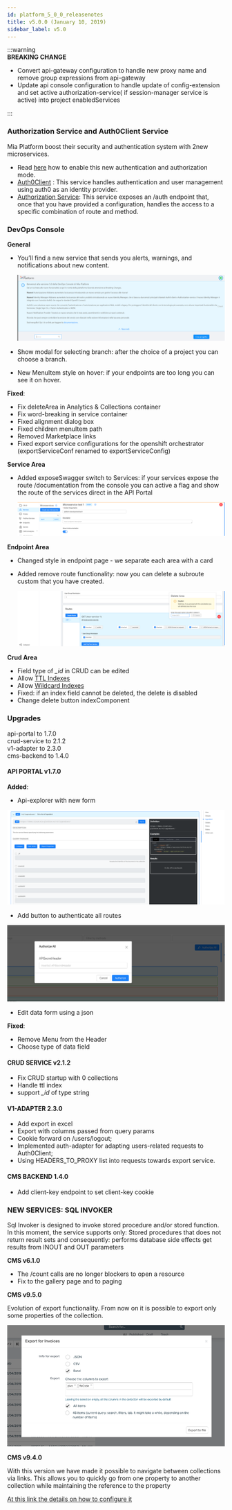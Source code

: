 ```yaml
---
id: platform_5_0_0_releasenotes
title: v5.0.0 (January 10, 2019)
sidebar_label: v5.0
---
```

:::warning  
**BREAKING CHANGE**

* Convert api-gateway configuration to handle new proxy name and remove group expressions from api-gateway
* Update api console configuration to handle update of config-extension and set active authorization-service( if session-manager service is active) into project enabledServices

:::

### Authorization Service and Auth0Client Service

Mia Platform boost their security and authentication system with 2new microservices.

* Read [here](https://docs.mia-platform.eu/development_suite/api-console/api-design/how_to_enable_auth0/) how to enable this new authentication and authorization mode.
* [Auth0Client](https://docs.mia-platform.eu/runtime_suite/auth0-client/how_to_use/) : This service handles authentication and user management using auth0 as an identity provider.  
* [Authorization Service](https://docs.mia-platform.eu/runtime_suite/authorization-service/how_to_use/): This service exposes an /auth endpoint that, once that you have provided a configuration, handles the access to a specific combination of route and method.  

### DevOps Console

**General**

* You’ll find a new service that sends you alerts, warnings, and notifications about new content.

  ![](img/example-notification.png)

* Show modal for selecting branch: after the choice of a project you can choose a branch.
* New MenuItem style on hover: if your endpoints are too long you can see it on hover.

**Fixed**:

* Fix deleteArea in Analytics & Collections container  
* Fix word-breaking in service container  
* Fixed alignment dialog box  
* Fixed children menuItem path  
* Removed Marketplace links
* Fixed export service configurations for the openshift orchestrator (exportServiceConf renamed to exportServiceConfig)

**Service Area**

* Added exposeSwagger switch to Services: if your services expose the route /documentation from the console you can active a flag and show the route of the services direct in the API Portal

  ![](img/show-documentation.png)

**Endpoint Area**

* Changed style in endpoint page - we separate each area with a card  
* Added remove route functionality: now you can delete a subroute custom that you have created.

    ![](img/delete-routes.png)

**Crud Area**

* Field type of *_id* in CRUD can be edited  
* Allow [TTL Indexes](https://docs.mongodb.com/manual/core/index-ttl/)
* Allow [Wildcard Indexes](https://docs.mongodb.com/manual/core/index-wildcard/)
* Fixed: if an index field cannot be deleted, the delete is disabled
* Change delete button indexComponent  

### Upgrades  

api-portal to 1.7.0  
crud-service to 2.1.2  
v1-adapter to 2.3.0  
cms-backend to 1.4.0  

#### API PORTAL v1.7.0

**Added**:

* Api-explorer with new form

![](img/new-form.png)

* Add button to authenticate all routes

![](img/authorize-all.png)

* Edit data form using a json

**Fixed**:

* Remove Menu from the Header  
* Choose type of data field  

#### CRUD SERVICE v2.1.2

* Fix CRUD startup with 0 collections
* Handle ttl index
* support *_id* of type string

#### V1-ADAPTER 2.3.0

* Add export in excel
* Export with columns passed from query params
* Cookie forward on /users/logout;
* Implemented auth-adapter for adapting users-related requests to Auth0Client;
* Using HEADERS_TO_PROXY list into requests towards export service.

#### CMS BACKEND 1.4.0

* Add client-key endpoint to set client-key cookie

### NEW SERVICES: SQL INVOKER

Sql Invoker is designed to invoke stored procedure and/or stored function.  
In this moment, the service supports only:
Stored procedures that does not return result sets and consequently: performs database side effects get results from INOUT and OUT parameters

**CMS v6.1.0**

* The /count calls are no longer blockers to open a resource  
* Fix to the gallery page and to paging  

**CMS v9.5.0**

Evolution of export functionality.
From now on it is possible to export only some properties of the collection.

![](img/export-column.png)

**CMS v9.4.0**

With this version we have made it possible to navigate between collections via links.
This allows you to quickly go from one property to another collection while maintaining the reference to the property

[At this link the details on how to configure it](../business_suite/conf_cms.md)
